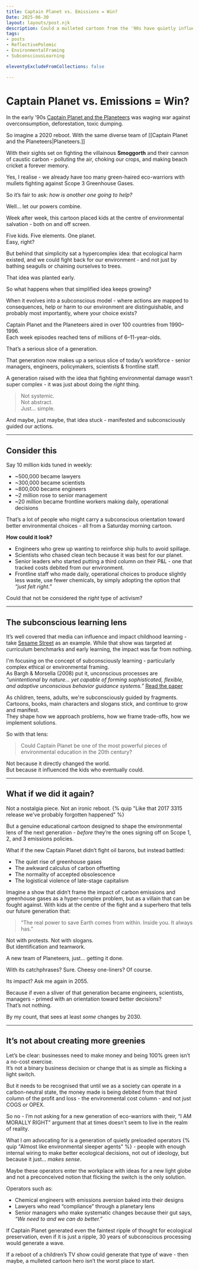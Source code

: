 ```yaml
---
title: Captain Planet vs. Emissions = Win?
Date: 2025-06-30
layout: layouts/post.njk
description: Could a mulleted cartoon from the '90s have quietly influenced a generation better our environment? Maybe it's time for a reboot?
tags:
- posts
- ReflectivePolemic
- EnvironmentalFraming
- SubconsciousLearning

eleventyExcludeFromCollections: false

---
```


# Captain Planet vs. Emissions = Win?

In the early ’90s [Captain Planet and the Planeteers](https://en.wikipedia.org/wiki/Captain_Planet_and_the_Planeteers) was waging war against overconsumption, deforestation, toxic dumping.

So imagine a 2020 reboot. With the same diverse team of [[Captain Planet and the Planeteers|Planeteers.]]

With their sights set on fighting the villainous **Smoggorth** and their cannon of caustic carbon - polluting the air, choking our crops, and making beach cricket a forever memory.

Yes, I realise - we already have too many green-haired eco-warriors with mullets fighting against Scope 3 Greenhouse Gases.

So it’s fair to ask: *how is another one going to help?*

Well… let our powers combine.

Week after week, this cartoon placed kids at the centre of environmental salvation -  both on and off screen.

Five kids. Five elements. One planet.  
Easy, right?

But behind that simplicity sat a hypercomplex idea: that ecological harm existed, and we could fight back for our environment -  and not just by bathing seagulls or chaining ourselves to trees.

That idea was planted early.

So what happens when that simplified idea keeps growing? 

When it evolves into a subconscious model -  where actions are mapped to consequences, help or harm to our environment are distinguishable, and probably most importantly, where your choice exists?

Captain Planet and the Planeteers aired in over 100 countries from 1990–1996.  
Each week episodes reached tens of millions of 6–11-year-olds.

That’s a serious slice of a generation.

That generation now makes up a serious slice of today’s workforce -  senior managers, engineers, policymakers, scientists & frontline staff.

A generation raised with the idea that fighting environmental damage wasn’t super complex -  it was just about doing the *right* thing. 

> Not systemic.  
> Not abstract.  
> Just… simple.

And maybe, just maybe, that idea stuck -  manifested and subconsciously guided our actions.

---

## <i data-lucide="brain"></i> Consider this

Say 10 million kids tuned in weekly:

- ~500,000 became lawyers  
- ~300,000 became scientists  
- ~800,000 became engineers  
- ~2 million rose to senior management  
- ~20 million became frontline workers making daily, operational decisions  

That’s a lot of people who might carry a subconscious orientation toward better environmental choices -  all from a Saturday morning cartoon.

**How could it look?**

- Engineers who grew up wanting to reinforce ship hulls to avoid spillage.  
- Scientists who chased clean tech because it was best for our planet.  
- Senior leaders who started putting a third column on their P&L -  one that tracked costs debited from our environment.  
- Frontline staff who made daily, operational choices to produce slightly less waste, use fewer chemicals, by simply adopting the option that *“just felt right.”*

Could that not be considered the *right* type of activism?

---

## <i data-lucide="zap"></i> The subconscious learning lens

It’s well covered that media can influence and impact childhood learning -  take [Sesame Street](https://www.pbs.org/education/blogs/pbs-in-the-classroom/how-sesame-street-helps-children-learn-for-life/) as an example. While that show was targeted at curriculum benchmarks and early learning, the impact was far from nothing.

I'm focusing on the concept of subconsciously learning -  particularly complex ethical or environmental framing.  
As Bargh & Morsella (2008) put it, unconscious processes are *“unintentional by nature… yet capable of forming sophisticated, flexible, and adaptive unconscious behavior guidance systems.”* 
[Read the paper](https://www.researchgate.net/publication/235357087_The_Unconscious_Mind)

As children, teens, adults, we're subconsciously guided by fragments.  
Cartoons, books, main characters and slogans stick, and continue to grow and manifest.  
They shape how we approach problems, how we frame trade-offs, how we implement solutions. 

So with that lens:

> Could Captain Planet be one of the most powerful pieces of environmental education in the 20th century?

Not because it directly changed the world.  
But because it influenced the kids who eventually could.

---

## What if we did it again?

Not a nostalgia piece. Not an ironic reboot. {% quip "Like that 2017 3315 release we've probably forgotten happened" %}

But a genuine educational cartoon designed to shape the environmental lens of the next generation -  *before* they’re the ones signing off on Scope 1, 2, and 3 emissions policies.

What if the new Captain Planet didn’t fight oil barons, but instead battled:

- The quiet rise of greenhouse gases  
- The awkward calculus of carbon offsetting  
- The normality of accepted obsolescence  
- The logistical violence of late-stage capitalism  

Imagine a show that didn’t frame the impact of carbon emissions and greenhouse gases as a hyper-complex problem, but as a villain that can be fought against. With kids at the centre of the fight and a superhero that tells our future generation that:

> <span class="quip-callout">“The real power to save Earth comes from within. Inside you. It always has.”</span>

Not with protests. Not with slogans.  
But identification and teamwork.

A new team of Planeteers, just… getting it done.

With its catchphrases? Sure. Cheesy one-liners? Of course.

Its impact? Ask me again in 2055.

Because if even a sliver of that generation became engineers, scientists, managers -  primed with an orientation toward better decisions?  
That’s not nothing.

By my count, that sees at least *some* changes by 2030.

---

## It’s not about creating more greenies

Let’s be clear: businesses need to make money and being 100% green isn’t a no-cost exercise.  
It’s not a binary business decision or change that is as simple as flicking a light switch.

But it needs to be recognised that until we as a society can operate in a carbon-neutral state, the money made is being debited from that third column of the profit and loss -  the environmental cost column -  and not just COGS or OPEX.

So no -  I’m not asking for a new generation of eco-warriors with their, “I AM MORALLY RIGHT” argument that at times doesn't seem to live in the realm of reality.

What I *am* advocating for is a generation of quietly preloaded operators {% quip "Almost like environmental sleeper agents" %} - people with enough internal wiring to make better ecological decisions, not out of ideology, but because it just… *makes sense*.

Maybe these operators enter the workplace with ideas for a new light globe and not a preconceived notion that flicking the switch is the only solution.

Operators such as:
- Chemical engineers with emissions aversion baked into their designs  
- Lawyers who read “compliance” through a planetary lens  
- Senior managers who make systematic changes because their gut says, *“We need to and we can do better.”*

If Captain Planet generated even the faintest ripple of thought for ecological preservation, even if it is just a ripple, 30 years of subconscious processing would generate a wave.

If a reboot of a children’s TV show could generate that type of wave -  then maybe, a mulleted cartoon hero isn’t the worst place to start.
